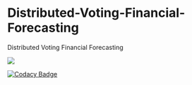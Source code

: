 # Distributed-Voting-Financial-Forecasting
Distributed Voting Financial Forecasting

![](https://img.shields.io/badge/license-GPLv3+-blue.svg)

[![Codacy Badge](https://app.codacy.com/project/badge/Grade/9fe83d0837f74c0b9d0880b1da3b2b07)](https://www.codacy.com/gh/is2020web/Distributed-Voting-Financial-Forecasting/dashboard?utm_source=github.com&amp;utm_medium=referral&amp;utm_content=is2020web/Distributed-Voting-Financial-Forecasting&amp;utm_campaign=Badge_Grade)
